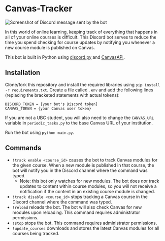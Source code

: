 # Canvas-Tracker

![Screenshot of Discord message sent by the bot](https://user-images.githubusercontent.com/25561432/96385907-cd543780-114b-11eb-88a9-21c4c406d755.PNG)

In this world of online learning, keeping track of everything that happens in all of your online courses is difficult. This Discord bot serves
to reduce the time you spend checking for course updates by notifying you whenever a new course module is published on Canvas.

This bot is built in Python using [discord.py](https://discordpy.readthedocs.io/en/latest/) and [CanvasAPI](https://canvasapi.readthedocs.io/en/stable/).

## Installation

Clone/fork this repository and install the required libraries using ```pip install -r requirements.txt```. 
Create a file called ```.env``` and add the following lines (replacing the bracketed statements
with actual tokens):

```
DISCORD_TOKEN = {your bot's Discord token}
CANVAS_TOKEN = {your Canvas user token}
```

If you are not a UBC student, you will also need to change the ```CANVAS_URL``` variable in ```periodic_tasks.py``` to the
base Canvas URL of your institution.

Run the bot using ```python main.py```.

## Commands

- ```!track enable <course_id>``` causes the bot to track Canvas modules for the given course. When a new module is published
in that course, the bot will notify you in the Discord channel where the command was typed.
    - Note: this bot only watches for new modules. The bot does *not* track updates to content within course modules, 
    so you will not receive a notification if the content in an existing course module is changed.
- ```!track disable <course_id>``` stops tracking a Canvas course in the Discord channel where the command was typed.
- ```!reload``` reloads the bot. The bot will also check Canvas for new modules upon reloading. This command requires administrator permissions.
- ```!stop``` stops the bot. This command requires administrator permissions.
- ```!update_courses``` downloads and stores the latest Canvas modules for all courses being tracked.